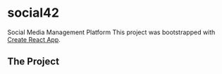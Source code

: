 # social42
Social Media Management Platform
This project was bootstrapped with [Create React App](https://github.com/facebookincubator/create-react-app).

## The Project
